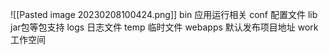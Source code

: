 ![[Pasted image 20230208100424.png]]
bin 应用运行相关
conf 配置文件
lib jar包等包支持
logs 日志文件
temp 临时文件
webapps 默认发布项目地址
work 工作空间
